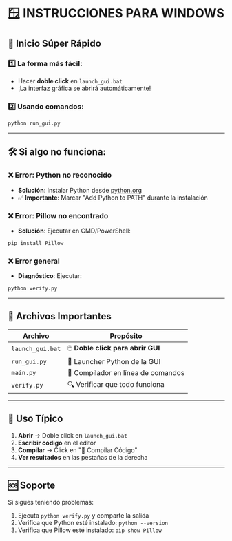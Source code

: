 # 🪟 INSTRUCCIONES PARA WINDOWS

## 🚀 **Inicio Súper Rápido**

### 1️⃣ **La forma más fácil:**
- Hacer **doble click** en `launch_gui.bat`
- ¡La interfaz gráfica se abrirá automáticamente!

### 2️⃣ **Usando comandos:**
```cmd
python run_gui.py
```

---

## 🛠️ **Si algo no funciona:**

### ❌ **Error: Python no reconocido**
- **Solución**: Instalar Python desde [python.org](https://python.org)
- ✅ **Importante**: Marcar "Add Python to PATH" durante la instalación

### ❌ **Error: Pillow no encontrado**
- **Solución**: Ejecutar en CMD/PowerShell:
```cmd
pip install Pillow
```

### ❌ **Error general**
- **Diagnóstico**: Ejecutar:
```cmd
python verify.py
```

---

## 📁 **Archivos Importantes**

| Archivo | Propósito |
|---------|-----------|
| `launch_gui.bat` | 🖱️ **Doble click para abrir GUI** |
| `run_gui.py` | 🐍 Launcher Python de la GUI |
| `main.py` | 📝 Compilador en línea de comandos |
| `verify.py` | 🔍 Verificar que todo funciona |

---

## 🎯 **Uso Típico**

1. **Abrir** → Doble click en `launch_gui.bat`
2. **Escribir código** en el editor
3. **Compilar** → Click en "🚀 Compilar Código"
4. **Ver resultados** en las pestañas de la derecha

---

## 🆘 **Soporte**

Si sigues teniendo problemas:
1. Ejecuta `python verify.py` y comparte la salida
2. Verifica que Python esté instalado: `python --version`
3. Verifica que Pillow esté instalado: `pip show Pillow`
